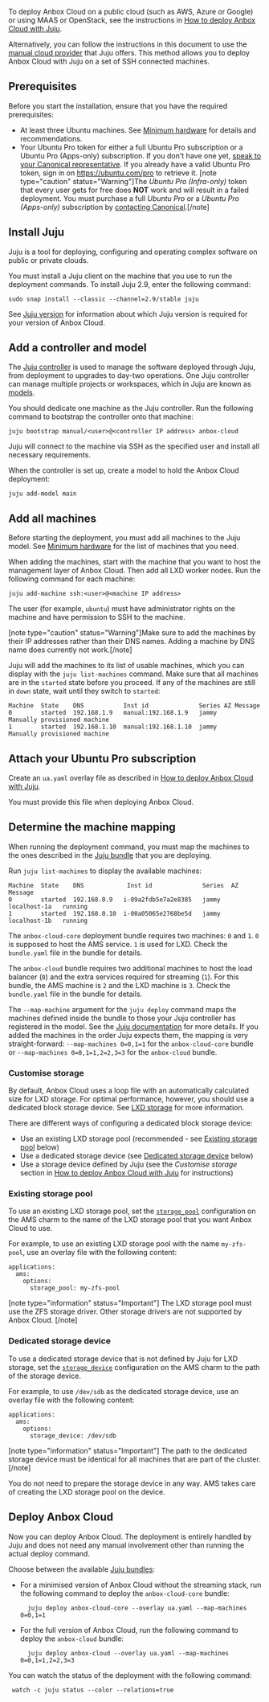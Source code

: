 To deploy Anbox Cloud on a public cloud (such as AWS, Azure or Google) or using MAAS or OpenStack, see the instructions in [How to deploy Anbox Cloud with Juju](https://discourse.ubuntu.com/t/deploy-anbox-cloud-with-juju/17744).

Alternatively, you can follow the instructions in this document to use the [manual cloud provider](https://jaas.ai/docs/manual-cloud) that Juju offers. This method allows you to deploy Anbox Cloud with Juju on a set of SSH connected machines.

## Prerequisites

Before you start the installation, ensure that you have the required prerequisites:

* At least three Ubuntu machines. See [Minimum hardware](https://discourse.ubuntu.com/t/requirements/17734#minimum-hardware) for details and recommendations.
* Your Ubuntu Pro token for either a full Ubuntu Pro subscription or a Ubuntu Pro (Apps-only) subscription. If you don't have one yet, [speak to your Canonical representative](https://anbox-cloud.io/contact-us). If you already have a valid Ubuntu Pro token, sign in on https://ubuntu.com/pro to retrieve it.
  [note type="caution" status="Warning"]The *Ubuntu Pro (Infra-only)* token that every user gets for free does **NOT** work and will result in a failed deployment. You must purchase a full *Ubuntu Pro* or a *Ubuntu Pro (Apps-only)* subscription by [contacting Canonical](https://anbox-cloud.io/contact-us).[/note]

## Install Juju

Juju is a tool for deploying, configuring and operating complex software on public or private clouds.

You must install a Juju client on the machine that you use to run the deployment commands. To install Juju 2.9, enter the following command:

    sudo snap install --classic --channel=2.9/stable juju

See [Juju version](https://discourse.ubuntu.com/t/installation-requirements/17734#juju-version) for information about which Juju version is required for your version of Anbox Cloud.

## Add a controller and model

The [Juju controller](https://juju.is/docs/olm/controllers) is used to manage the software deployed through Juju, from deployment to upgrades to day-two operations. One Juju controller can manage multiple projects or workspaces, which in Juju are known as [models](https://juju.is/docs/olm/models).

You should dedicate one machine as the Juju controller. Run the following command to bootstrap the controller onto that machine:

    juju bootstrap manual/<user>@<controller IP address> anbox-cloud

Juju will connect to the machine via SSH as the specified user and install all necessary requirements.

When the controller is set up, create a model to hold the Anbox Cloud deployment:

    juju add-model main

## Add all machines

Before starting the deployment, you must add all machines to the Juju model. See [Minimum hardware](https://discourse.ubuntu.com/t/requirements/17734#minimum-hardware) for the list of machines that you need.

When adding the machines, start with the machine that you want to host the management layer of Anbox Cloud. Then add all LXD worker nodes. Run the following command for each machine:

    juju add-machine ssh:<user>@<machine IP address>

The user (for example, `ubuntu`) must have administrator rights on the machine and have permission to SSH to the machine.

[note type="caution" status="Warning"]Make sure to add the machines by their IP addresses rather than their DNS names. Adding a machine by DNS name does currently not work.[/note]

Juju will add the machines to its list of usable machines, which you can display with the `juju list-machines` command. Make sure that all machines are in the `started` state before you proceed. If any of the machines are still in `down` state, wait until they switch to `started`:

    Machine  State    DNS           Inst id              Series AZ Message
    0        started  192.168.1.9   manual:192.168.1.9   jammy     Manually provisioned machine
    1        started  192.168.1.10  manual:192.168.1.10  jammy     Manually provisioned machine

## Attach your Ubuntu Pro subscription

Create an `ua.yaml` overlay file as described in [How to deploy Anbox Cloud with Juju](https://discourse.ubuntu.com/t/deploy-anbox-cloud-with-juju/17744#ua-overlay).

You must provide this file when deploying Anbox Cloud.

## Determine the machine mapping

When running the deployment command, you must map the machines to the ones described in the [Juju bundle](https://discourse.ubuntu.com/t/about-anbox-cloud/17802#juju-bundles) that you are deploying.

Run `juju list-machines` to display the available machines:

    Machine  State    DNS            Inst id              Series  AZ             Message
    0        started  192.168.0.9   i-09a2fdb5e7a2e8385   jammy   localhost-1a   running
    1        started  192.168.0.10  i-00a05065e2768be5d   jammy   localhost-1b   running

The `anbox-cloud-core` deployment bundle requires two machines: `0` and `1`. `0` is supposed to host the AMS service. `1` is used for LXD. Check the `bundle.yaml` file in the bundle for details.

The `anbox-cloud` bundle requires two additional machines to host the load balancer (`0`) and the extra services required for streaming (`1`). For this bundle, the AMS machine is `2` and the LXD machine is `3`. Check the `bundle.yaml` file in the bundle for details.

The `--map-machine` argument for the `juju deploy` command maps the machines defined inside the bundle to those your Juju controller has registered in the model. See the [Juju documentation](https://jaas.ai/docs/charm-bundles) for more details. If you added the machines in the order Juju expects them, the mapping is very straight-forward: `--map-machines 0=0,1=1` for the `anbox-cloud-core` bundle or `--map-machines 0=0,1=1,2=2,3=3` for the `anbox-cloud` bundle.

<a name="customise-storage"></a>
### Customise storage

By default, Anbox Cloud uses a loop file with an automatically calculated size for LXD storage. For optimal performance, however, you should use a dedicated block storage device. See [LXD storage](https://discourse.ubuntu.com/t/anbox-cloud-overview/17802#lxd-storage) for more information.

There are different ways of configuring a dedicated block storage device:

- Use an existing LXD storage pool (recommended - see [Existing storage pool](#existing-storage-pool) below)
- Use a dedicated storage device (see [Dedicated storage device](#dedicated-storage-device) below)
- Use a storage device defined by Juju (see the *Customise storage* section in [How to deploy Anbox Cloud with Juju](https://discourse.ubuntu.com/t/install-with-juju/17744#customise-storage) for instructions)

<a name="existing-storage-pool"></a>
### Existing storage pool

To use an existing LXD storage pool, set the [`storage_pool`](https://charmhub.io/ams/configure#storage_pool) configuration on the AMS charm to the name of the LXD storage pool that you want Anbox Cloud to use.

For example, to use an existing LXD storage pool with the name `my-zfs-pool`, use an overlay file with the following content:

```
applications:
  ams:
    options:
      storage_pool: my-zfs-pool
```

[note type="information" status="Important"]
The LXD storage pool must use the ZFS storage driver. Other storage drivers are not supported by Anbox Cloud.
[/note]

<a name="dedicated-storage-device"></a>
### Dedicated storage device

To use a dedicated storage device that is not defined by Juju for LXD storage, set the [`storage_device`](https://charmhub.io/ams/configure#storage_device) configuration on the AMS charm to the path of the storage device.

For example, to use `/dev/sdb` as the dedicated storage device, use an overlay file with the following content:

```
applications:
  ams:
    options:
      storage_device: /dev/sdb
```

[note type="information" status="Important"]
The path to the dedicated storage device must be identical for all machines that are part of the cluster.
[/note]

You do not need to prepare the storage device in any way. AMS takes care of creating the LXD storage pool on the device.

## Deploy Anbox Cloud

Now you can deploy Anbox Cloud. The deployment is entirely handled by Juju and does not need any manual involvement other than running the actual deploy command.

Choose between the available [Juju bundles](https://discourse.ubuntu.com/t/about-anbox-cloud/17802#juju-bundles):

* For a minimised version of Anbox Cloud without the streaming stack, run the following command to deploy the `anbox-cloud-core` bundle:

        juju deploy anbox-cloud-core --overlay ua.yaml --map-machines 0=0,1=1

* For the full version of Anbox Cloud, run the following command to deploy the `anbox-cloud` bundle:

        juju deploy anbox-cloud --overlay ua.yaml --map-machines 0=0,1=1,2=2,3=3

You can watch the status of the deployment with the following command:

     watch -c juju status --color --relations=true
